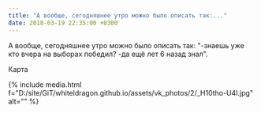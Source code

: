 ```yaml
---
title: "А вообще, сегодняшнее утро можно было описать так:..."
date: 2018-03-19 22:35:00 +0300
---
```


А вообще, сегодняшнее утро можно было описать так: "-знаешь уже кто вчера на выборах победил? -да ещё лет 6 назад знал".

Карта

{% include media.html f="D:/site/GiT/whiteldragon.github.io/assets/vk_photos/2/_H10tho-U4I.jpg" alt="" %}
